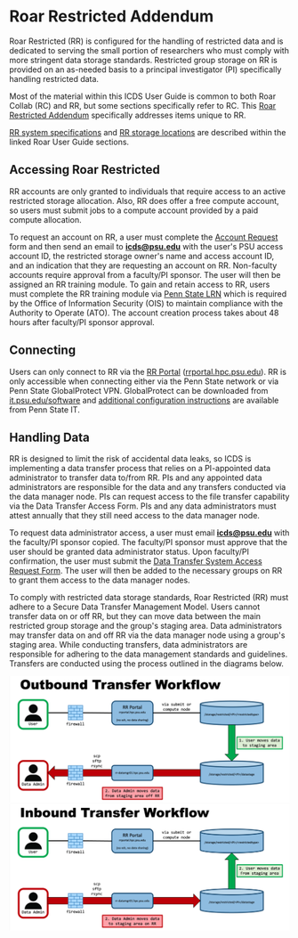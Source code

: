 

# Roar Restricted Addendum

Roar Restricted (RR) is configured for the handling of restricted data and is dedicated to serving the small portion of researchers who must comply with more stringent data storage standards.
Restricted group storage on RR is provided on an as-needed basis to a principal investigator (PI) specifically handling restricted data.

Most of the material within this ICDS User Guide is common to both Roar Collab (RC) and RR, but some sections specifically refer to RC.
This [Roar Restricted Addendum](06_RoarRestricted.md) specifically addresses items unique to RR. 

[RR system specifications](01_Overview.md/#roar-restricted) and [RR storage locations](04_HandlingData.md/#roar-restricted-storage) are described within the linked Roar User Guide sections.


## Accessing Roar Restricted

RR accounts are only granted to individuals that require access to an active restricted storage allocation. 
Also, RR does offer a free compute account, so users must submit jobs to a compute account provided by a paid compute allocation.

To request an account on RR, a user must complete the [Account Request](https://accounts.aci.ics.psu.edu) form and then send an email to **icds@psu.edu** with the user's PSU access account ID, the restricted storage owner's name and access account ID, and an indication that they are requesting an account on RR.
Non-faculty accounts require approval from a faculty/PI sponsor. 
The user will then be assigned an RR training module.
To gain and retain access to RR, users must complete the RR training module via [Penn State LRN](https://lrn.psu.edu) which is required by the Office of Information Security (OIS) to maintain compliance with the Authority to Operate (ATO).
The account creation process takes about 48 hours after faculty/PI sponsor approval.


## Connecting

Users can only connect to RR via the [RR Portal](https://rrportal.hpc.psu.edu) ([rrportal.hpc.psu.edu](https://rrportal.hpc.psu.edu)).
RR is only accessible when connecting either via the Penn State network or via Penn State GlobalProtect VPN. 
GlobalProtect can be downloaded from [it.psu.edu/software](https://www.it.psu.edu/software/) and [additional configuration instructions](https://pennstate.service-now.com/sp?id=kb_article_view&sysparm_article=KB0013431&sys_kb_id=24f7cdd9dbd7e0d02c4f9e74f3961967&spa=1) are available from Penn State IT.


## Handling Data 

RR is designed to limit the risk of accidental data leaks, so ICDS is implementing a data transfer process that relies on a PI-appointed data administrator to transfer data to/from RR.
PIs and any appointed data administrators are responsible for the data and any transfers conducted via the data manager node.
PIs can request access to the file transfer capability via the Data Transfer Access Form. 
PIs and any data administrators must attest annually that they still need access to the data manager node.

To request data administrator access, a user must email **icds@psu.edu** with the faculty/PI sponsor copied. The faculty/PI sponsor must approve that the user should be granted data administrator status. 
Upon faculty/PI confirmation, the user must submit the [Data Transfer System Access Request Form](https://pennstate.service-now.com/sp?id=sc_cat_item&sys_id=1bd490a71bfa0e10bd31ed74bd4bcb77). 
The user will then be added to the necessary groups on RR to grant them access to the data manager nodes.

To comply with restricted data storage standards, Roar Restricted (RR) must adhere to a Secure Data Transfer Management Model. 
Users cannot transfer data on or off RR, but they can move data between the main restricted group storage and the group's staging area. 
Data administrators may transfer data on and off RR via the data manager node using a group's staging area. 
While conducting transfers, data administrators are responsible for adhering to the data management standards and guidelines.
Transfers are conducted using the process outlined in the diagrams below.

![Roar Restricted Outbound Transfer Workflow Diagram](img/RROutboundTransfer.png)
![Roar Restricted Inbound Transfer Workflow Diagram](img/RRInboundTransfer.png)



